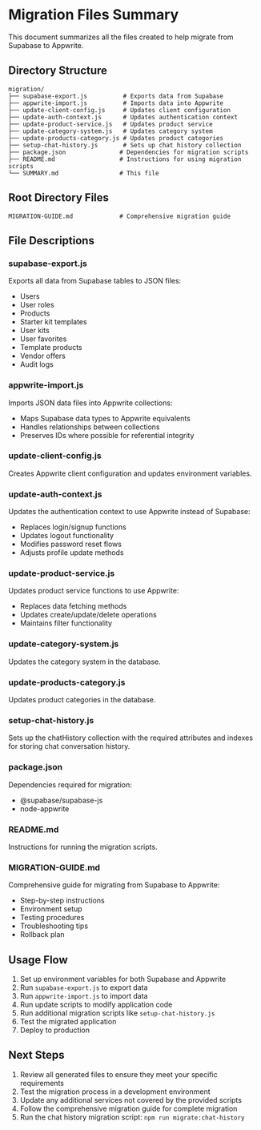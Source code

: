 # Migration Files Summary

This document summarizes all the files created to help migrate from Supabase to Appwrite.

## Directory Structure

```
migration/
├── supabase-export.js          # Exports data from Supabase
├── appwrite-import.js          # Imports data into Appwrite
├── update-client-config.js     # Updates client configuration
├── update-auth-context.js      # Updates authentication context
├── update-product-service.js   # Updates product service
├── update-category-system.js   # Updates category system
├── update-products-category.js # Updates product categories
├── setup-chat-history.js       # Sets up chat history collection
├── package.json               # Dependencies for migration scripts
├── README.md                  # Instructions for using migration scripts
└── SUMMARY.md                 # This file
```

## Root Directory Files

```
MIGRATION-GUIDE.md             # Comprehensive migration guide
```

## File Descriptions

### supabase-export.js
Exports all data from Supabase tables to JSON files:
- Users
- User roles
- Products
- Starter kit templates
- User kits
- User favorites
- Template products
- Vendor offers
- Audit logs

### appwrite-import.js
Imports JSON data files into Appwrite collections:
- Maps Supabase data types to Appwrite equivalents
- Handles relationships between collections
- Preserves IDs where possible for referential integrity

### update-client-config.js
Creates Appwrite client configuration and updates environment variables.

### update-auth-context.js
Updates the authentication context to use Appwrite instead of Supabase:
- Replaces login/signup functions
- Updates logout functionality
- Modifies password reset flows
- Adjusts profile update methods

### update-product-service.js
Updates product service functions to use Appwrite:
- Replaces data fetching methods
- Updates create/update/delete operations
- Maintains filter functionality

### update-category-system.js
Updates the category system in the database.

### update-products-category.js
Updates product categories in the database.

### setup-chat-history.js
Sets up the chatHistory collection with the required attributes and indexes for storing chat conversation history.

### package.json
Dependencies required for migration:
- @supabase/supabase-js
- node-appwrite

### README.md
Instructions for running the migration scripts.

### MIGRATION-GUIDE.md
Comprehensive guide for migrating from Supabase to Appwrite:
- Step-by-step instructions
- Environment setup
- Testing procedures
- Troubleshooting tips
- Rollback plan

## Usage Flow

1. Set up environment variables for both Supabase and Appwrite
2. Run `supabase-export.js` to export data
3. Run `appwrite-import.js` to import data
4. Run update scripts to modify application code
5. Run additional migration scripts like `setup-chat-history.js`
6. Test the migrated application
7. Deploy to production

## Next Steps

1. Review all generated files to ensure they meet your specific requirements
2. Test the migration process in a development environment
3. Update any additional services not covered by the provided scripts
4. Follow the comprehensive migration guide for complete migration
5. Run the chat history migration script: `npm run migrate:chat-history`